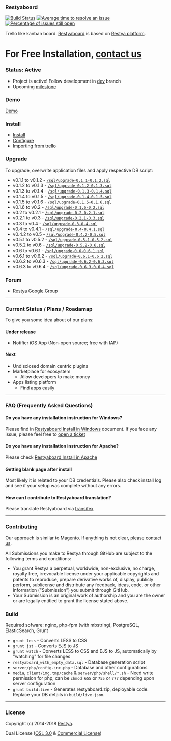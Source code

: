 ### Restyaboard

[![Build Status](https://travis-ci.org/RestyaPlatform/board.svg?branch=master)](https://travis-ci.org/RestyaPlatform/board) [![Average time to resolve an issue](http://isitmaintained.com/badge/resolution/RestyaPlatform/board.svg)](http://isitmaintained.com/project/RestyaPlatform/board "Average time to resolve an issue") [![Percentage of issues still open](http://isitmaintained.com/badge/open/RestyaPlatform/board.svg)](http://isitmaintained.com/project/RestyaPlatform/board "Percentage of issues still open")

Trello like kanban board. [Restyaboard](http://restya.com/board/) is based on [Restya platform](http://restya.com/).

# For Free Installation, [contact us](http://restya.com/contact?category=free-installation) 

### Status: Active

* Project is active! Follow development in [dev](https://github.com/RestyaPlatform/board/tree/dev) branch
* Upcoming [milestone](https://github.com/RestyaPlatform/board/milestones)

### Demo

[Demo](http://restya.com/board/demo)

### Install

* [Install](http://restya.com/board/install)
* [Configure](http://restya.com/board/install#configure)
* [Importing from trello](http://restya.com/board/install#import-trello)

### Upgrade

To upgrade, overwrite application files and apply respective DB script:

*  v0.1.1 to v0.1.2 - [`/sql/upgrade-0.1.1-0.1.2.sql`](https://github.com/RestyaPlatform/board/blob/master/sql/upgrade-0.1.1-0.1.2.sql)
*  v0.1.2 to v0.1.3 - [`/sql/upgrade-0.1.2-0.1.3.sql`](https://github.com/RestyaPlatform/board/blob/master/sql/upgrade-0.1.2-0.1.3.sql)
*  v0.1.3 to v0.1.4 - [`/sql/upgrade-0.1.3-0.1.4.sql`](https://github.com/RestyaPlatform/board/blob/master/sql/upgrade-0.1.3-0.1.4.sql)
*  v0.1.4 to v0.1.5 - [`/sql/upgrade-0.1.4-0.1.5.sql`](https://github.com/RestyaPlatform/board/blob/master/sql/upgrade-0.1.1-4.1.5.sql)
*  v0.1.5 to v0.1.6 - [`/sql/upgrade-0.1.5-0.1.6.sql`](https://github.com/RestyaPlatform/board/blob/master/sql/upgrade-0.1.5-0.1.6.sql)
*  v0.1.6 to v0.2 - [`/sql/upgrade-0.1.6-0.2.sql`](https://github.com/RestyaPlatform/board/blob/master/sql/upgrade-0.1.6-0.2.sql)
*  v0.2 to v0.2.1 - [`/sql/upgrade-0.2-0.2.1.sql`](https://github.com/RestyaPlatform/board/blob/master/sql/upgrade-0.2-0.2.1.sql)
*  v0.2.1 to v0.3 - [`/sql/upgrade-0.2.1-0.3.sql`](https://github.com/RestyaPlatform/board/blob/master/sql/upgrade-0.2.1-0.3.sql)
*  v0.3 to v0.4 - [`/sql/upgrade-0.3-0.4.sql`](https://github.com/RestyaPlatform/board/blob/master/sql/upgrade-0.3-0.4.sql)
*  v0.4 to v0.4.1 - [`/sql/upgrade-0.4-0.4.1.sql`](https://github.com/RestyaPlatform/board/blob/master/sql/upgrade-0.4-0.4.1.sql)
*  v0.4.2 to v0.5 - [`/sql/upgrade-0.4.2-0.5.sql`](https://github.com/RestyaPlatform/board/blob/master/sql/upgrade-0.4.2-0.5.sql)
*  v0.5.1 to v0.5.2 - [`/sql/upgrade-0.5.1-0.5.2.sql`](https://github.com/RestyaPlatform/board/blob/master/sql/upgrade-0.5.1-0.5.2.sql)
*  v0.5.2 to v0.6 - [`/sql/upgrade-0.5.2-0.6.sql`](https://github.com/RestyaPlatform/board/blob/master/sql/upgrade-0.5.2-0.6.sql)
*  v0.6 to v0.6.1 - [`/sql/upgrade-0.6-0.6.1.sql`](https://github.com/RestyaPlatform/board/blob/master/sql/upgrade-0.6-0.6.1.sql)
*  v0.6.1 to v0.6.2 - [`/sql/upgrade-0.6.1-0.6.2.sql`](https://github.com/RestyaPlatform/board/blob/master/sql/upgrade-0.6.1-0.6.2.sql)
*  v0.6.2 to v0.6.3 - [`/sql/upgrade-0.6.2-0.6.3.sql`](https://github.com/RestyaPlatform/board/blob/master/sql/upgrade-0.6.2-0.6.3.sql)
*  v0.6.3 to v0.6.4 - [`/sql/upgrade-0.6.3-0.6.4.sql`](https://github.com/RestyaPlatform/board/blob/master/sql/upgrade-0.6.3-0.6.4.sql)

### Forum

* [Restya Google Group](https://groups.google.com/d/forum/restya)

------------

### Current Status / Plans / Roadamap

To give you some idea about of our plans:

#### Under release

* Notifier iOS App (Non-open source; free with IAP)


#### Next

* Undisclosed domain centric plugins
* Marketplace for ecosystem
  * Allow developers to make money
* Apps listing platform
  * Find apps easily

------------

### FAQ (Frequently Asked Questions)

#### Do you have any installation instruction for Windows?

Please find in [Restyaboard Install in Windows](http://restya.com/board/docs/windows) document. If you face any issue, please feel free to [open a ticket](https://github.com/RestyaPlatform/board/issues/new)

#### Do you have any installation instruction for Apache?

Please check [Restyaboard Install in Apache](http://restya.com/board/docs/apache)

#### Getting blank page after install

Most likely it is related to your DB credentials. Please also check install log and see if your setup was complete without any errors.

#### How can I contribute to Restyaboard translation?

Please translate Restyaboard via [transifex](https://www.transifex.com/restya/restyaboard/)

------------

### Contributing

Our approach is similar to Magento. If anything is not clear, please [contact us](http://restya.com/contact?category=contributing).

All Submissions you make to Restya through GitHub are subject to the following terms and conditions:

* You grant Restya a perpetual, worldwide, non-exclusive, no charge, royalty free, irrevocable license under your applicable copyrights and patents to reproduce, prepare derivative works of, display, publicly perform, sublicense and distribute any feedback, ideas, code, or other information ("Submission") you submit through GitHub.
* Your Submission is an original work of authorship and you are the owner or are legally entitled to grant the license stated above.


### Build

Required sofware: nginx, php-fpm (with mbstring), PostgreSQL, ElasticSearch, Grunt

* `grunt less` - Converts LESS to CSS
* `grunt jst` - Converts EJS to JS
* `grunt watch` - Converts LESS to CSS and EJS to JS, automatically by "watching" for file changes
* `restyaboard_with_empty_data.sql` - Database generation script 
* `server/php/config.inc.php` - Database and other configurations
* `media`, `client/img`, `tmp/cache` & `server/php/shell/*.sh` - Need write permission for php; can be `chmod 655` or `755` or `777` depending upon server configuration
* `grunt build:live` - Generates restyaboard.zip, deployable code. Replace your DB details in `build/live.json`.

------------

### License

Copyright (c) 2014-2018 [Restya](http://restya.com/).

Dual License ([OSL 3.0](LICENSE.txt) & [Commercial License](http://restya.com/contact))
